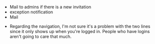 * Mail to admins if there is a new invitation
* exception notification
* Mail


- Regarding the navigation, I'm not sure it's a problem with the two lines since it only shows up when you're logged in. People who have logins aren't going to care that much.

